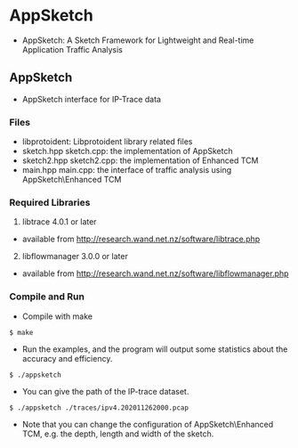 # AppSketch
- AppSketch: A Sketch Framework for Lightweight and Real-time Application Traffic Analysis

## AppSketch
- AppSketch interface for IP-Trace data

### Files
- libprotoident: Libprotoident library related files
- sketch.hpp sketch.cpp: the implementation of AppSketch
- sketch2.hpp sketch2.cpp: the implementation of Enhanced TCM
- main.hpp main.cpp: the interface of traffic analysis using AppSketch\Enhanced TCM

### Required Libraries
1. libtrace 4.0.1 or later
  - available from http://research.wand.net.nz/software/libtrace.php
2. libflowmanager 3.0.0 or later
  - available from http://research.wand.net.nz/software/libflowmanager.php

### Compile and Run
- Compile with make
```
$ make
```
- Run the examples, and the program will output some statistics about the accuracy and efficiency. 
```
$ ./appsketch
```
- You can give the path of the IP-trace dataset.
```
$ ./appsketch ./traces/ipv4.202011262000.pcap
```
- Note that you can change the configuration of AppSketch\Enhanced TCM, e.g. the depth, length and width of the sketch.
